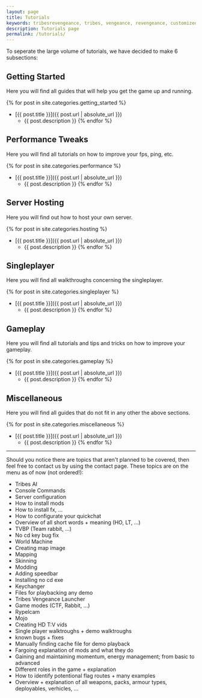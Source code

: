 ```yaml
---
layout: page
title: Tutorials
keywords: tribesrevengeance, tribes, vengeance, revengeance, customized, fx, hudscript, hud, quickchat, reticle, crosshair
description: Tutorials page
permalink: /tutorials/
---
```


To seperate the large volume of tutorials, we have decided to make 6 subsections:



## Getting Started
Here you will find all guides that will help you get the game up and running.

{% for post in site.categories.getting_started %}
  - [{{ post.title }}]({{ post.url | absolute_url }})
    - {{ post.description }}
{% endfor %}


## Performance Tweaks
Here you will find all tutorials on how to improve your fps, ping, etc.

{% for post in site.categories.performance %}
  - [{{ post.title }}]({{ post.url | absolute_url }})
    - {{ post.description }}
{% endfor %}


## Server Hosting
Here you will find out how to host your own server.

{% for post in site.categories.hosting %}
  - [{{ post.title }}]({{ post.url | absolute_url }})
    - {{ post.description }}
{% endfor %}

## Singleplayer
Here you will find all walkthroughs concerning the singleplayer.

{% for post in site.categories.singleplayer %}
  - [{{ post.title }}]({{ post.url | absolute_url }})
    - {{ post.description }}
{% endfor %}


## Gameplay
Here you will find all tutorials and tips and tricks on how to improve your gameplay.

{% for post in site.categories.gameplay %}
  - [{{ post.title }}]({{ post.url | absolute_url }})
    - {{ post.description }}
{% endfor %}


## Miscellaneous
Here you will find all guides that do not fit in any other the above sections.

{% for post in site.categories.miscellaneous %}
  - [{{ post.title }}]({{ post.url | absolute_url }})
    - {{ post.description }}
{% endfor %}

* * *

Should you notice there are topics that aren't planned to be covered, then feel free to contact us by using the contact page. These topics are on the menu as of now (not ordered!):

- Tribes AI
- Console Commands
- Server configuration
- How to install mods
- How to install fx, ...
- How to configurate your quickchat
- Overview of all short words + meaning (HO, LT, ...)
- TVBP (Team rabbit, ...)
- No cd key bug fix
- World Machine
- Creating map image
- Mapping
- Skinning
- Modding
- Adding speedbar
- Installing no cd exe
- Keychanger
- Files for playbacking any demo
- Tribes Vengeance Launcher
- Game modes (CTF, Rabbit, ...)
- Rypelcam
- Mojo
- Creating HD T:V vids
- Single player walktroughs + demo walktroughs
- known bugs + fixes
- Manually finding cache file for demo playback
- Fargoing explanation of mods and what they do
- Gaining and maintaining momentum, energy management; from basic to advanced
- Different roles in the game + explanation
- How to identify potentional flag routes + many examples
- Overview + explanation of all weapons, packs, armour types, deployables, verhicles, ...
